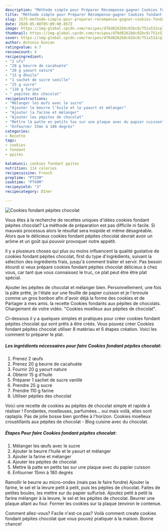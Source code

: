 ```yaml
---
description: "Méthode simple pour Préparer Récompense-gagner Cookies fondant pépites chocolat"
title: "Méthode simple pour Préparer Récompense-gagner Cookies fondant pépites chocolat"
slug: 1575-methode-simple-pour-preparer-recompense-gagner-cookies-fondant-pepites-chocolat
date: 2020-05-08T05:09:00.857Z
image: https://img-global.cpcdn.com/recipes/d76d8262b8c02bc0/751x532cq70/cookies-fondant-pepites-chocolat-photo-principale-de-la-recette.jpg
thumbnail: https://img-global.cpcdn.com/recipes/d76d8262b8c02bc0/751x532cq70/cookies-fondant-pepites-chocolat-photo-principale-de-la-recette.jpg
cover: https://img-global.cpcdn.com/recipes/d76d8262b8c02bc0/751x532cq70/cookies-fondant-pepites-chocolat-photo-principale-de-la-recette.jpg
author: Antonio Duncan
ratingvalue: 4.7
reviewcount: 4
recipeingredient:
- "2 ufs"
- "20 g beurre de cacahuete"
- "20 g yaourt nature"
- "15 g dhuile"
- "1 sachet de sucre vanille"
- "25 g sucre"
- "110 g farine"
- " pepites des chocolat"
recipeinstructions:
- "Mélanger les œufs avec le sucre"
- "Ajouter le beurre l’huile et le yaourt et mélanger"
- "Ajouter la farine et mélanger"
- "Ajouter les pépites de chocolat"
- "Mettre là patte en petits tas sur une plaque avec du papier cuisson"
- "Enfourner 15mn à 180 degrés"
categories:
- Recette
tags:
- cookies
- fondant
- ppites

katakunci: cookies fondant ppites 
nutrition: 114 calories
recipecuisine: French
preptime: "PT25M"
cooktime: "PT49M"
recipeyield: "3"
recipecategory: Dîner

---
```



![Cookies fondant pépites chocolat](https://img-global.cpcdn.com/recipes/d76d8262b8c02bc0/751x532cq70/cookies-fondant-pepites-chocolat-photo-principale-de-la-recette.jpg)

Vous êtes à la recherche de recettes uniques d'idées cookies fondant pépites chocolat? La méthode de préparation est pas difficile ni facile. Si mauvais processus alors le résultat sera insipide et même désagréable. Alors que le délicieux cookies fondant pépites chocolat devrait avoir un arôme et un goût qui pouvoir provoquer notre appétit.

Il y a plusieurs choses qui plus ou moins influencent la qualité gustative de cookies fondant pépites chocolat, first du type d'ingrédients, suivant la sélection des ingrédients frais, jusqu'à comment traiter et servir. Pas besoin étourdi si veux prépare cookies fondant pépites chocolat délicieux à chez vous, car tant que vous connaissez le truc, ce plat peut être être plat spécial.

Ajouter les pépites de chocolat et mélanger bien. Personnellement, une fois la pâte prête, je l&#39;étale sur une feuille de papier cuisson et je l&#39;enroule comme un gros bonbon afin d&#39;avoir déjà la forme des cookies et de Partager à mes amis. la recette Cookies fondants aux pépites de chocolats. Chargement de votre vidéo. &#34;Cookies moelleux aux pépites de chocolat&#34;.


Ci-dessous il y a quelques simples et pratiques pour créer cookies fondant pépites chocolat qui sont prêts à être créés. Vous pouvez créer Cookies fondant pépites chocolat utiliser 8 matériau et 6 étapes création. Voici les comment to préparer le plat.

<!--inarticleads1-->

##### Les ingrédients nécessaires pour faire Cookies fondant pépites chocolat:

1. Prenez 2 œufs
1. Prenez 20 g beurre de cacahuète
1. Fournir 20 g yaourt nature
1. Obtenir 15 g d’huile
1. Préparer 1 sachet de sucre vanillé
1. Prendre 25 g sucre
1. Prendre 110 g farine
1. Utiliser  pépites des chocolat


Voici une recette de cookies au pépites de chocolat simple et rapide à réaliser ! Fondantes, moelleuses, parfumées… oui mais voilà, elles sont raplapla. Pas de jolie bosse bien gonflée à l&#39;horizon. Cookies moelleux croustillants aux pépites de chocolat - Blog cuisine avec du chocolat. 

<!--inarticleads2-->

##### Étapes Pour faire Cookies fondant pépites chocolat:

1. Mélanger les œufs avec le sucre
1. Ajouter le beurre l’huile et le yaourt et mélanger
1. Ajouter la farine et mélanger
1. Ajouter les pépites de chocolat
1. Mettre là patte en petits tas sur une plaque avec du papier cuisson
1. Enfourner 15mn à 180 degrés


Ramollir le beurre au micro-ondes (mais pas le faire fondre) Ajouter la farine, le sel et la levure petit à petit, puis les pépites de chocolat. Faites de petites boules, les mettre sur du papier sulfurisé. Ajoutez petit à petit la farine mélanger à la levure, le sel et les pépites de chocolat. Beurrer une plaque allant au four. Former les cookies sur la plaque (environ le contenue. 


Comment allez-vous? Facile n'est-ce pas? Voilà comment create cookies fondant pépites chocolat que vous pouvez pratiquer à la maison. Bonne chance!
